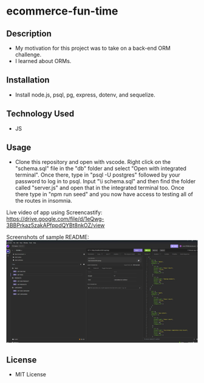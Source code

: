 # ecommerce-fun-time

## Description

- My motivation for this project was to take on a back-end ORM challenge.
- I learned about ORMs.

## Installation

- Install node.js, psql, pg, express, dotenv, and sequelize.

## Technology Used

- JS

## Usage

- Clone this repository and open with vscode. Right click on the "schema.sql" file in the "db" folder and select "Open with integrated terminal". Once there, type in "psql -U postgres" followed by your password to log in to psql. Input "\i schema.sql" and then find the folder called "server.js" and open that in the integrated terminal too. Once there type in "npm run seed" and you now have access to testing all of the routes in insomnia.

Live video of app using Screencastify: https://drive.google.com/file/d/1eQwg-3BBPrkaz5zakAPfppdQYBt8nkOZ/view

Screenshots of sample README:
![picture1](/project13pic1.jpg)

## License

- MIT License